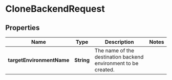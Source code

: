 

# CloneBackendRequest


## Properties

| Name | Type | Description | Notes |
|------------ | ------------- | ------------- | -------------|
|**targetEnvironmentName** | **String** | The name of the destination backend environment to be created. |  |



